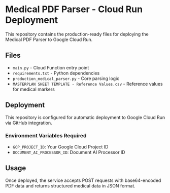 # Medical PDF Parser - Cloud Run Deployment

This repository contains the production-ready files for deploying the Medical PDF Parser to Google Cloud Run.

## Files

- `main.py` - Cloud Function entry point
- `requirements.txt` - Python dependencies
- `production_medical_parser.py` - Core parsing logic
- `MASTERPLAN SHEET TEMPLATE - Reference Values.csv` - Reference values for medical markers

## Deployment

This repository is configured for automatic deployment to Google Cloud Run via GitHub integration.

### Environment Variables Required

- `GCP_PROJECT_ID`: Your Google Cloud Project ID
- `DOCUMENT_AI_PROCESSOR_ID`: Document AI Processor ID

## Usage

Once deployed, the service accepts POST requests with base64-encoded PDF data and returns structured medical data in JSON format.